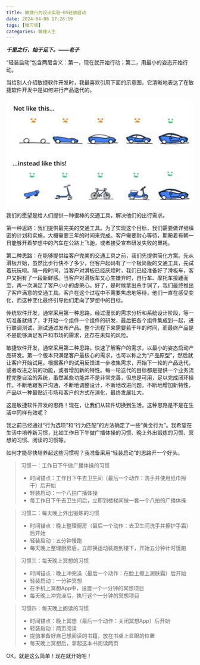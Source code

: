```yaml
---
title: 敏捷行为设计实验—05轻装启动
date: 2024-04-08 17:28:19
tags: [微习惯]
categories: 敏捷人生
---
```

***千里之行，始于足下。——老子***

“轻装启动”包含两层含义：第一，现在就开始行动；第二，用最小的姿态开始行动。

当给别人介绍敏捷软件开发时，我最喜欢引用下面的示意图，它清晰地表达了在敏捷软件开发中是如何进行产品迭代的。

![](敏捷行为设计实验—05轻装启动/001.png)

我们的愿望是给人们提供一种很棒的交通工具，解决他们的出行需求。

第一种思路：我们提供最完美的交通工具。为了实现这个目标，我们需要做详细缜密的计划和实施，大概需要三年的时间来完成。客户需要耐心等待，期盼着有朝一日能够开着梦想中的汽车在公路上飞驰，或者接受宣布研发失败的噩耗。

第二种思路：在能够提供给客户完美的交通工具之前，我们先提供简化方案。先从滑板开始，虽然比步行快不了多少，但客户起码有了一个极简版的交通工具，先试着玩玩呗。隔一段时间，当客户对滑板已经厌烦时，我们已经准备好了滑板车，客户又拥有了一段新鲜感。当客户对滑板车又心生嫌弃时，自行车、摩托车接踵而至，再一次满足了客户小小的虚荣心。好了，是时候拿出杀手锏了，我们最终推出了客户满意的交通工具。客户在这个过程中不需要焦虑地等待，他们一直在感受变化，而这种变化最终引导他们走向了梦想中的目标。

传统软件开发，通常采用第一种思路。经过漫长的需求分析和系统设计阶段，等一切准备就绪了，才开始一个组件一个组件的研发，最后把各个组件集成到一起，进行联调测试，测试通过发布产品。整个流程下来需要若干年的时间，而最终产品是不是能够满足客户和市场的需求，还存在未知的风险。

敏捷软件开发，通常采用第二种思路。快速了解客户的需求，以最小的姿态启动产品研发。第一个版本只满足客户最核心的需求，也可以称之为“产品原型”，然后就让客户开始试用。根据客户的试用反馈进一步收集需求，开始下一轮的产品迭代，或者改进之前的功能，或者增加新的特性。每一轮迭代的目标都是提供一个业务流程完整自洽的系统，虽然某些功能并不是非常完善，但总是可用，足以完成闭环操作。不断地跟客户沟通，不断地调整设计，不断地改进问题，不断地增加新特性，产品以一种最贴近市场和客户的方式在演化，最终发展壮大。

这是敏捷软件开发的思路！现在，让我们从软件切换到生活，这种思路是不是在生活中同样有效呢？

我之前已经通过“行为选项”和“行为匹配”的方法确定了一些“黄金行为”。我希望在生活中培养新习惯，比如工作日下午做广播体操的习惯、晚上外出锻炼的习惯、冥想的习惯、阅读的习惯等。

如何才能尽快培养起这些习惯呢？我准备采用“轻装启动”的思路开一个好头。

> 习惯一：工作日下午做广播体操的习惯
> * 时间锚点：工作日下午去卫生间（最后一个动作：洗手并使用纸巾擦干）后开始
> * 轻装启动：一个八拍广播体操
> * 每工作日下午去卫生间后，立即到楼梯间做一套一个八拍的广播体操

> 习惯二：每天晚上外出锻炼的习惯
> * 时间锚点：晚上整理厨房（最后一个动作：去卫生间洗手并擦护手霜）后开始
> * 轻装启动：五分钟慢跑
> * 每天晚上整理厨房后，立即换运动装跑到楼下，开始五分钟计时慢跑

> 习惯三：每天晚上冥想的习惯
> * 时间锚点：晚上冲完澡（最后一个动作：在脸上擦上润肤霜）后开始
> * 轻装启动：一分钟冥想
> * 在手机上冥想App中，设置一个一分钟的冥想项目
> * 每天晚上冲完澡后，执行这个一分钟的冥想项目

> 习惯四：每天晚上阅读的习惯
> * 时间锚点：晚上冥想（最后一个动作：关闭冥想App）后开始
> * 轻装启动：两页阅读
> * 提前准备好自己想阅读的书籍，放在书桌上显眼的位置
> * 每天晚上冥想后，拿起这本书阅读两页

OK，就是这么简单！现在就开始吧！